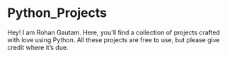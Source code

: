 # Python_Projects
Hey! I am Rohan Gautam. Here, you'll find a collection of projects crafted with love using Python. All these projects are free to use, but please give credit where it’s due.
